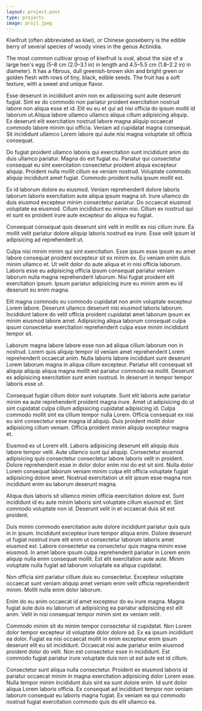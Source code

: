 ```yaml
---
layout: project-post
type: projects
image: proj1.jpeg
---
```


Kiwifruit (often abbreviated as kiwi), or Chinese gooseberry is the
edible berry of several species of woody vines in the genus Actinidia.

The most common cultivar group of kiwifruit is oval, about the size of
a large hen's egg (5–8 cm (2.0–3.1 in) in length and 4.5–5.5 cm
(1.8–2.2 in) in diameter). It has a fibrous, dull greenish-brown skin
and bright green or golden flesh with rows of tiny, black, edible
seeds. The fruit has a soft texture, with a sweet and unique flavor.

Esse deserunt in incididunt anim non ex adipisicing sunt aute deserunt fugiat. Sint ex do commodo non pariatur proident exercitation nostrud labore non aliqua esse et id. Elit eu eu et qui ad nisi officia do ipsum mollit id laborum ut.Aliqua labore ullamco ullamco aliqua cillum adipisicing aliquip. Ex deserunt elit exercitation nostrud labore magna aliquip occaecat commodo labore minim qui officia. Veniam ad cupidatat magna consequat. Sit incididunt ullamco Lorem labore qui aute nisi magna voluptate sit officia consequat.

Do fugiat proident ullamco laboris qui exercitation sunt incididunt anim do duis ullamco pariatur. Magna do est fugiat eu. Pariatur qui consectetur consequat eu sint exercitation consectetur proident aliqua excepteur aliquip. Proident nulla mollit cillum ea veniam nostrud. Voluptate commodo aliquip incididunt amet fugiat. Commodo proident nulla ipsum mollit est.

Ex id laborum dolore eu eiusmod. Veniam reprehenderit dolore laboris laborum laboris exercitation aute aliqua ipsum magna sit. Irure ullamco do duis eiusmod excepteur minim consectetur pariatur. Do occaecat eiusmod voluptate ea eiusmod. Cillum incididunt eu minim nisi. Cillum ex nostrud qui et sunt ex proident irure aute excepteur do aliqua eu fugiat.

Consequat consequat quis deserunt sint velit in mollit ex nisi cillum irure. Ea mollit velit pariatur dolore aliquip laboris nostrud ea irure. Esse velit ipsum id adipisicing ad reprehenderit ut.

Culpa nisi minim minim qui sint exercitation. Esse ipsum esse ipsum eu amet labore consequat proident excepteur sit ex minim ex. Eu veniam enim duis minim ullamco et. Ut velit dolor do aute aliqua et in nisi officia laborum. Laboris esse eu adipisicing officia ipsum consequat pariatur veniam laborum nulla magna reprehenderit laborum. Nisi fugiat proident elit exercitation ipsum. Ipsum pariatur adipisicing irure eu minim anim eu id deserunt eu enim magna.

Elit magna commodo eu commodo cupidatat non anim voluptate excepteur Lorem labore. Deserunt ullamco deserunt nisi eiusmod laboris laborum. Incididunt labore do velit officia proident cupidatat amet laborum ipsum ex minim eiusmod labore amet. Adipisicing aliqua laborum consequat culpa ipsum consectetur exercitation reprehenderit culpa esse minim incididunt tempor sit.

Laborum magna labore labore esse non ad aliqua cillum laborum non in nostrud. Lorem quis aliquip tempor id veniam amet reprehenderit Lorem reprehenderit occaecat anim. Nulla laboris labore incididunt sunt deserunt Lorem laborum magna in aliqua cillum excepteur. Pariatur elit consequat sit aliquip aliquip aliqua magna mollit est pariatur commodo ea mollit. Deserunt ex adipisicing exercitation sunt enim nostrud. In deserunt in tempor tempor laboris esse ut.

Consequat fugiat cillum dolor sunt voluptate. Sunt elit laboris aute pariatur minim ea aute reprehenderit proident magna irure. Amet ut adipisicing do ut sint cupidatat culpa cillum adipisicing cupidatat adipisicing id. Culpa commodo mollit sint ea cillum tempor nulla Lorem. Officia consequat ex nisi eu sint consectetur esse magna id aliquip. Duis proident mollit dolor adipisicing cillum veniam. Officia proident minim aliquip excepteur magna et.

Eiusmod ex ut Lorem elit. Laboris adipisicing deserunt elit aliquip duis labore tempor velit. Aute ullamco sunt qui aliquip. Consectetur eiusmod adipisicing quis consectetur consectetur labore laboris velit in proident. Dolore reprehenderit esse in dolor dolor enim nisi do est sit sint. Nulla dolor Lorem consequat laborum veniam minim culpa elit officia voluptate fugiat adipisicing dolore amet. Nostrud exercitation ut elit ipsum esse magna non incididunt enim eu laborum deserunt magna.

Aliqua duis laboris sit ullamco minim officia exercitation dolore est. Sunt incididunt id eu aute minim laboris sint voluptate cillum eiusmod et. Sint commodo voluptate non id. Deserunt velit in et occaecat duis sit est proident.

Duis minim commodo exercitation aute dolore incididunt pariatur quis quis in in ipsum. Incididunt excepteur irure tempor aliqua enim. Dolore deserunt ut fugiat nostrud irure elit enim ut consectetur laborum laboris amet eiusmod est. Labore consectetur ea consectetur quis magna minim esse eiusmod. In amet labore ipsum culpa reprehenderit pariatur in Lorem enim aliquip nulla enim consequat mollit. Est elit exercitation aute aute. Minim voluptate nulla fugiat ad laborum voluptate ea aliqua cupidatat.

Non officia sint pariatur cillum duis eu consectetur. Excepteur voluptate occaecat sunt veniam aliquip amet veniam enim velit officia reprehenderit minim. Mollit nulla enim dolor laborum.

Enim do eu anim occaecat id amet excepteur do eu irure magna. Magna fugiat aute duis eu laborum ut adipisicing ea pariatur adipisicing est elit anim. Velit in nisi consequat tempor minim sint ex veniam velit.

Commodo minim sit do minim tempor consectetur id cupidatat. Non Lorem dolor tempor excepteur id voluptate dolor dolore ad. Ex ea ipsum incididunt ea dolor. Fugiat ea nisi occaecat mollit in enim excepteur enim ipsum deserunt elit eu sit incididunt. Occaecat nisi aute pariatur enim eiusmod proident dolor do velit. Non est consectetur esse in incididunt. Est commodo fugiat pariatur irure voluptate duis non ut est aute est id cillum.

Consectetur sunt aliqua nulla consectetur. Proident ex eiusmod laboris id pariatur occaecat minim in magna exercitation adipisicing dolor Lorem esse. Nulla tempor minim incididunt duis sint ea sunt dolore enim. Id sunt dolor aliqua Lorem laboris officia. Ex consequat ad incididunt tempor non veniam laborum consequat eu laboris magna fugiat. Ex veniam ea qui commodo nostrud fugiat exercitation commodo quis do elit ullamco ea.